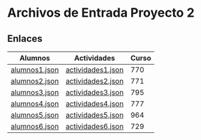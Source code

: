 # Archivos de Entrada Proyecto 2

## Enlaces

| Alumnos | Actividades | Curso | 
| --- | --- | --- |
| [alumnos1.json](./alumnos/alumnos1.json) | [actividades1.json](./actividades/actividades1.json) | 770 |
| [alumnos2.json](./alumnos/alumnos2.json) | [actividades2.json](./actividades/actividades2.json) | 771 |
| [alumnos3.json](./alumnos/alumnos3.json) | [actividades3.json](./actividades/actividades3.json) | 795 |
| [alumnos4.json](./alumnos/alumnos4.json) | [actividades4.json](./actividades/actividades4.json) | 777 |
| [alumnos5.json](./alumnos/alumnos5.json) | [actividades5.json](./actividades/actividades5.json) | 964 |
| [alumnos6.json](./alumnos/alumnos6.json) | [actividades6.json](./actividades/actividades6.json) | 729 |